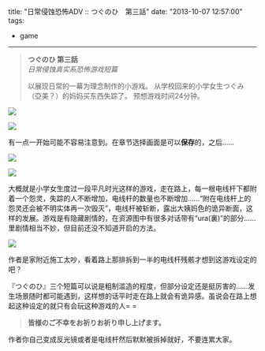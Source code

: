 title: "日常侵蚀恐怖ADV :: つぐのひ　第三話"
date: "2013-10-07 12:57:00"
tags:
- game
---
> **つぐのひ 第三話**  
> *日常侵蚀真实系恐怖游戏短篇*  
> <p />  
> 以展现日常的一幕为理念制作的小游戏。  
> 从学校回来的小学女生つぐみ（亞美？）的妈妈买东西失踪了。  
> 预想游戏时间24分钟。

![](/assets/0030-01.png)

![](/assets/0030-02.png)

有一点一开始可能不容易注意到。在章节选择画面是可以**保存**的，之后……

![](/assets/0030-03.png)

![](/assets/0030-04.png)

大概就是小学女生度过一段平凡时光这样的游戏，走在路上，每一根电线杆下都附着一个怨灵，失踪的人不断增加，电线杆的数量也不断增加……“附在电线杆上的怨灵还会被不明实体再一次毁灭”，电线杆被斩断，露出大姨妈色的诡异断面，这样的发展。游戏是有隐藏剧情的，在资源图中有很多对话带有“ura(裏)”的部分……里剧情相当不妙，但目前还没不知道开启的方法。

![](/assets/0030-05.png)

作者是家附近施工太吵，看着路上那排拆到一半的电线杆残骸才想到这游戏设定的吧？

『つぐのひ』三个短篇可以说是粗制滥造的程度，但部分设定还是挺厉害的……发生场景随时都可能遇到，这样想的话平时走在路上就会有诡异感。虽说会在路上想起这种设定的就只有会玩这种游戏的人= =

> **皆様のご不幸をお祈りお祈り申し上げます。**

作者你自己变成反光镜或者是电线杆然后默默被拆掉就好，不要连累大家。